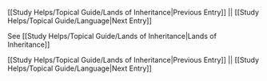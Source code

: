 [[Study Helps/Topical Guide/Lands of Inheritance|Previous Entry]]  ||  [[Study Helps/Topical Guide/Language|Next Entry]]

 See [[Study Helps/Topical Guide/Lands of Inheritance|Lands of Inheritance]]

[[Study Helps/Topical Guide/Lands of Inheritance|Previous Entry]]  ||  [[Study Helps/Topical Guide/Language|Next Entry]]